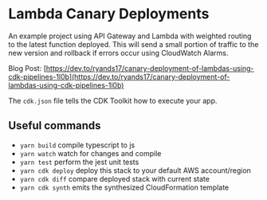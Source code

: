# Lambda Canary Deployments

An example project using API Gateway and Lambda with weighted routing to the latest function deployed. This will send a small portion of traffic to the new version and rollback if errors occur using CloudWatch Alarms.

Blog Post: [https://dev.to/ryands17/canary-deployment-of-lambdas-using-cdk-pipelines-1l0b](https://dev.to/ryands17/canary-deployment-of-lambdas-using-cdk-pipelines-1l0b)

The `cdk.json` file tells the CDK Toolkit how to execute your app.

## Useful commands

- `yarn build` compile typescript to js
- `yarn watch` watch for changes and compile
- `yarn test` perform the jest unit tests
- `yarn cdk deploy` deploy this stack to your default AWS account/region
- `yarn cdk diff` compare deployed stack with current state
- `yarn cdk synth` emits the synthesized CloudFormation template
